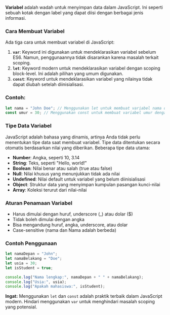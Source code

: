**Variabel** adalah wadah untuk menyimpan data dalam JavaScript. Ini seperti sebuah kotak dengan label yang dapat diisi dengan berbagai jenis informasi.

### Cara Membuat Variabel

Ada tiga cara untuk membuat variabel di JavaScript:

1. **`var`**: Keyword ini digunakan untuk mendeklarasikan variabel sebelum ES6. Namun, penggunaannya tidak disarankan karena masalah terkait scoping.
2. **`let`**: Keyword modern untuk mendeklarasikan variabel dengan scoping block-level. Ini adalah pilihan yang umum digunakan.
3. **`const`**: Keyword untuk mendeklarasikan variabel yang nilainya tidak dapat diubah setelah diinisialisasi.

### **Contoh:**
```js
let nama = "John Doe"; // Menggunakan let untuk membuat variabel nama dengan nilai "John Doe" 
const umur = 30; // Menggunakan const untuk membuat variabel umur dengan nilai 30 (tidak bisa diubah)
```

### Tipe Data Variabel

JavaScript adalah bahasa yang dinamis, artinya Anda tidak perlu menentukan tipe data saat membuat variabel. Tipe data ditentukan secara otomatis berdasarkan nilai yang diberikan. Beberapa tipe data utama:

- **Number**: Angka, seperti 10, 3.14
- **String**: Teks, seperti "Hello, world!"
- **Boolean**: Nilai benar atau salah (true atau false)
- **Null**: Nilai khusus yang menunjukkan tidak ada nilai
- **Undefined**: Nilai default untuk variabel yang belum diinisialisasi
- **Object**: Struktur data yang menyimpan kumpulan pasangan kunci-nilai
- **Array**: Koleksi terurut dari nilai-nilai

### Aturan Penamaan Variabel

- Harus dimulai dengan huruf, underscore (_) atau dolar ($)
- Tidak boleh dimulai dengan angka
- Bisa mengandung huruf, angka, underscore, atau dolar
- Case-sensitive (nama dan Nama adalah berbeda)

### Contoh Penggunaan

```js
let namaDepan = "John"; 
let namaBelakang = "Doe"; 
let usia = 30; 
let isStudent = true; 

console.log("Nama lengkap:", namaDepan + " " + namaBelakang); 
console.log("Usia:", usia); 
console.log("Apakah mahasiswa:", isStudent);
```

**Ingat:** Menggunakan `let` dan `const` adalah praktik terbaik dalam JavaScript modern. Hindari menggunakan `var` untuk menghindari masalah scoping yang potensial.